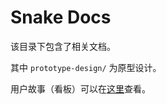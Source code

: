# Snake Docs

该目录下包含了相关文档。

其中 `prototype-design/` 为原型设计。

用户故事（看板）可以在[这里](https://www.leangoo.com/kanban/board/go/4698086#/board_view)查看。
